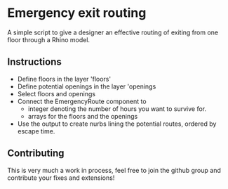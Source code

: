 # Emergency exit routing

A simple script to give a designer an effective routing of exiting from one floor through a Rhino model.

## Instructions

- Define floors in the layer 'floors'
- Define potential openings in the layer 'openings
- Select floors and openings
- Connect the EmergencyRoute component to 
  - integer denoting the number of hours you want to survive for.
  - arrays for the floors and the openings
- Use the output to create nurbs lining the potential routes, ordered by escape time.

## Contributing

This is very much a work in process, feel free to join the github group and contribute your fixes and extensions!
